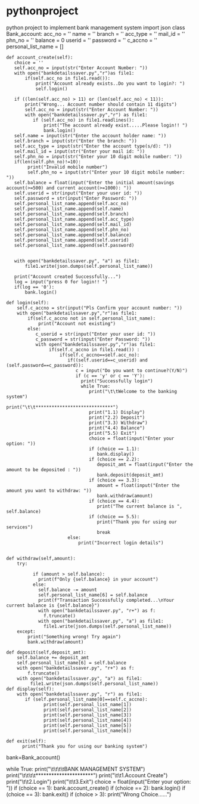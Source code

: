 # pythonproject
python project to implement bank management system
import json
class Bank_account:
    acc_no = ''
    name = ''
    branch = ''
    acc_type = ''
    mail_id = ''
    phn_no = ''
    balance = 0
    userid = ''
    password = ''
    c_accno = ''
    personal_list_name = []

    def account_create(self):
       choice = ''
       self.acc_no = input(str("Enter Account Number: "))
       with open("bankdetailssaver.py","r")as file1:
           if(self.acc_no in file1.read()):
               print("Account already exists..Do you want to login?: ")
               self.login()

       if ((len(self.acc_no) > 11) or (len(self.acc_no) < 11)):
           print("Wrong... Account number should contain 11 digits")
           self.acc_no = input(str("Enter Account Number: "))
           with open("bankdetailssaver.py","r") as file1:
              if (self.acc_no) in file1.readlines():
                  print("The account already exist.....Please login!! ")
                  bank.login()
       self.name = input(str("Enter the account holder name: "))
       self.branch = input(str("Enter the branch: "))
       self.acc_type = input(str("Enter the account type(s/d): "))
       self.mail_id = input(str("Enter your mail id: "))
       self.phn_no = input(str("Enter your 10 digit mobile number: "))
       if(len(self.phn_no)!=10):
            print("Invalid mobile number")
            self.phn_no = input(str("Enter your 10 digit mobile number: "))
       self.balance = float(input("Enter the initial amount(savings account(>=500) and current account(>=1000): "))
       self.userid = str(input("Enter your user id: "))
       self.password = str(input("Enter Password: "))
       self.personal_list_name.append(self.acc_no)
       self.personal_list_name.append(self.name)
       self.personal_list_name.append(self.branch)
       self.personal_list_name.append(self.acc_type)
       self.personal_list_name.append(self.mail_id)
       self.personal_list_name.append(self.phn_no)
       self.personal_list_name.append(self.balance)
       self.personal_list_name.append(self.userid)
       self.personal_list_name.append(self.password)


       with open("bankdetailssaver.py", "a") as file1:
           file1.write(json.dumps(self.personal_list_name))

       print("Account created Successfully...")
       log = input("press 0 for login!! ")
       if(log == '0'):
           bank.login()

    def login(self):
        self.c_accno = str(input("Pls Confirm your account number: "))
        with open("bankdetailssaver.py","r")as file1:
            if(self.c_accno not in self.personal_list_name):
                print("Account not existing")
            else:
               c_userid = str(input("Enter your user id: "))
               c_password = str(input("Enter Password: "))
               with open("bankdetailssaver.py","r")as file1:
                    if(self.c_accno in file1.read()) :
                        if(self.c_accno==self.acc_no):
                           if((self.userid==c_userid) and (self.password==c_password)):
                              c = input("Do you want to continue?(Y/N)")
                              if (c == 'y' or c == 'Y'):
                                print("Successfully login")
                                while True:
                                   print("\t\tWelcome to the banking system")
                                   print("\t\t*****************************")
                                   print("1.1) Display")
                                   print("2.2) Deposit")
                                   print("3.3) Withdraw")
                                   print("4.4) Balance")
                                   print("5.5) Exit")
                                   choice = float(input("Enter your option: "))
                                   if (choice == 1.1):
                                      bank.display()
                                   if (choice == 2.2):
                                      deposit_amt = float(input("Enter the amount to be deposited : "))
                                      bank.deposit(deposit_amt)
                                   if (choice == 3.3):
                                      amount = float(input("Enter the amount you want to withdraw: "))
                                      bank.withdraw(amount)
                                   if (choice == 4.4):
                                      print("The current balance is ", self.balance)
                                   if (choice == 5.5):
                                      print("Thank you for using our services")
                                      break
                           else:
                               print("Incorrect login details")


    def withdraw(self,amount):
        try:

              if (amount > self.balance):
                print(f"Only {self.balance} in your account")
              else:
                self.balance -= amount
                self.personal_list_name[6] = self.balance
                print(f"Transaction Successfully completed...\nYour current balance is {self.balance}")
                with open("bankdetailssaver.py", "r+") as f:
                  f.truncate()
                with open("bankdetailssaver.py", "a") as file1:
                  file1.write(json.dumps(self.personal_list_name))
        except:
            print("Something wrong! Try again")
            bank.withdraw(amount)

    def deposit(self,deposit_amt):
        self.balance += deposit_amt
        self.personal_list_name[6] = self.balance
        with open("bankdetailssaver.py", "r+") as f:
            f.truncate()
        with open("bankdetailssaver.py", "a") as file1:
             file1.write(json.dumps(self.personal_list_name))
    def display(self):
        with open("bankdetailssaver.py", "r") as file1:
           if (self.personal_list_name[0]==self.c_accno):
                  print(self.personal_list_name[1])
                  print(self.personal_list_name[2])
                  print(self.personal_list_name[3])
                  print(self.personal_list_name[4])
                  print(self.personal_list_name[5])
                  print(self.personal_list_name[6])

    def exit(self):
          print("Thank you for using our banking system")

bank=Bank_account()

while True:
        print("\t\t\t\tBANK MANAGEMENT SYSTEM")
        print("\t\t\t\t**********************")
        print("\t\t1.Account Create")
        print("\t\t2.Login")
        print("\t\t3.Exit")
        choice = float(input("Enter your option: "))
        if (choice == 1):
            bank.account_create()
        if (choice == 2):
            bank.login()
        if (choice == 3):
            bank.exit()
        if (choice > 3):
            print("Wrong Choice......")

